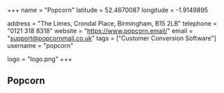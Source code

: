 +++ 
name = "Popcorn" 
latitude = 52.4670087 
longitude = -1.9149895

address = "The Limes, Crondal Place, Birmingham, B15 2LB" 
telephone = "0121 318 8318" 
website = "https://www.popcorn.email/" 
email = "support@popcornmail.co.uk" 
tags = ["Customer Conversion Software"] 
username = "popcorn"

logo = "logo.png" 
+++

## Popcorn
